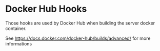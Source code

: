 # Docker Hub Hooks

Those hooks are used by Docker Hub when building the server docker container.

See https://docs.docker.com/docker-hub/builds/advanced/ for more informations
